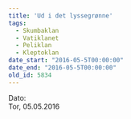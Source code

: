 ```yaml
---
title: 'Ud i det lyssegrønne'
tags:
  - Skumbaklan
  - Vatiklanet
  - Peliklan
  - Kleptoklan
date_start: "2016-05-5T00:00:00"
date_end: "2016-05-5T00:00:00"
old_id: 5834
---
```

<div class="field field-type-datetime field-field-tidspunkt">
    <div class="field-items">
            <div class="field-item odd">
                      <div class="field-label-inline-first">
              Dato:&nbsp;</div>
                    Tor, 05.05.2016        </div>
        </div>
</div>